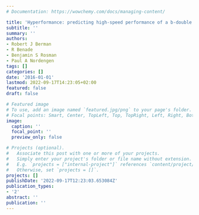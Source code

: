 ```yaml
---
# Documentation: https://wowchemy.com/docs/managing-content/

title: 'Hyperformance: predicting high-speed performance of a b-double'
subtitle: ''
summary: ''
authors:
- Robert J Berman
- R Benade
- Benjamin S Rosman
- Paul A Nordengen
tags: []
categories: []
date: '2016-01-01'
lastmod: 2022-09-17T14:23:05+02:00
featured: false
draft: false

# Featured image
# To use, add an image named `featured.jpg/png` to your page's folder.
# Focal points: Smart, Center, TopLeft, Top, TopRight, Left, Right, BottomLeft, Bottom, BottomRight.
image:
  caption: ''
  focal_point: ''
  preview_only: false

# Projects (optional).
#   Associate this post with one or more of your projects.
#   Simply enter your project's folder or file name without extension.
#   E.g. `projects = ["internal-project"]` references `content/project/deep-learning/index.md`.
#   Otherwise, set `projects = []`.
projects: []
publishDate: '2022-09-17T12:23:03.653084Z'
publication_types:
- '2'
abstract: ''
publication: ''
---
```

